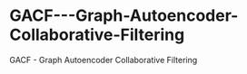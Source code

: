 # GACF---Graph-Autoencoder-Collaborative-Filtering
GACF - Graph Autoencoder Collaborative Filtering
